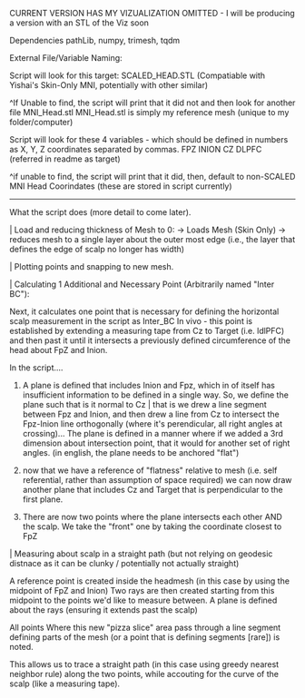 CURRENT VERSION HAS MY VIZUALIZATION OMITTED - I will be producing a version with an STL of the Viz soon

Dependencies 
pathLib, numpy, trimesh, tqdm

External File/Variable Naming:

Script will look for this target:
SCALED_HEAD.STL 
(Compatiable with Yishai's Skin-Only MNI, potentially with other similar)

^If Unable to find, the script will print that it did not and then look for another file MNI_Head.stl 
MNI_Head.stl is simply my reference mesh (unique to my folder/computer)

Script will look for these 4 variables - which should be defined in numbers as X, Y, Z coordinates separated by commas.
FPZ
INION
CZ
DLPFC (referred in readme as target)

^if unable to find, the script will print that it did, then, default to non-SCALED MNI Head Coorindates (these are stored in script currently)

---- 

What the script does (more detail to come later).

| Load and reducing thickness of Mesh to 0:
-> Loads Mesh (Skin Only)
-> reduces mesh to a single layer about the outer most edge (i.e., the layer that defines the edge of scalp no longer has width)

| Plotting points and snapping to new mesh.

| Calculating 1 Additional and Necessary Point (Arbitrarily named "Inter BC"): 

Next, it calculates one point that is necessary for defining the horizontal scalp measurement in the script as Inter_BC
In vivo - this point is established by extending a measuring tape from Cz to Target (i.e. ldlPFC) and then past it until
it intersects a previously defined circumference of the head about FpZ and Inion.

In the script....
1. A plane is defined that includes Inion and Fpz, which in of itself has insufficient information to be defined in a single way.
So, we define the plane such that is it normal to Cz | that is we drew a line segment between Fpz and Inion, and then drew a line from Cz
to intersect the Fpz-Inion line orthogonally (where it's perendicular, all right angles at crossing)... The plane is defined in a manner
where if we added a 3rd dimension about intersection point, that it would for another set of right angles.  (in english, the plane
needs to be anchored "flat")

2. now that we have a reference of "flatness" relative to mesh (i.e. self referential, rather than assumption of space required)
we can now draw another plane that includes Cz and Target that is perpendicular to the first plane.

3. There are now two points where the plane intersects each other AND the scalp. We take the "front" one by taking the coordinate
   closest to FpZ

| Measuring about scalp in a straight path (but not relying on geodesic distnace as it can be clunky / potentially not actually straight)

A reference point is created inside the headmesh (in this case by using the midpoint of FpZ and Inion)
Two rays are then created starting from this midpoint to the points we'd like to measure between.
A plane is defined about the rays (ensuring it extends past the scalp)

All points Where this new "pizza slice" area pass through a line segment defining parts of the mesh (or a point that is defining segments [rare]) is noted.

This allows us to trace a straight path (in this case using greedy nearest neighbor rule) along the two points, while accouting for the curve of the scalp (like a measuring tape).


















